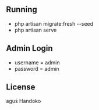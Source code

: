 ## Running

- php artisan migrate:fresh --seed
- php artisan serve

## Admin Login

- username = admin
- password = admin

## License

agus Handoko
